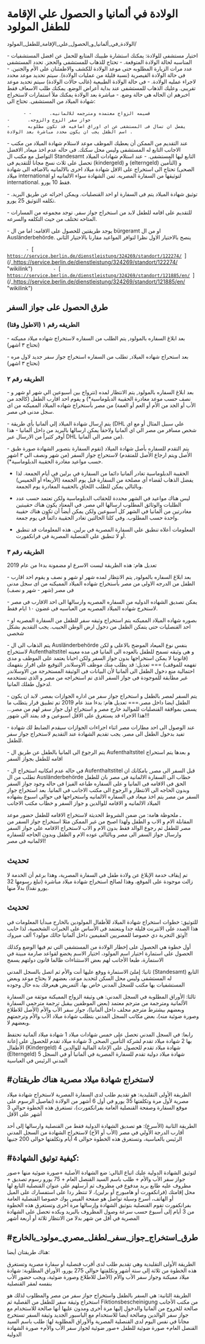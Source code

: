 
# الولادة في ألمانيا و الحصول علي الإقامة للطفل المولود
الولادة_في_ألمانيا_و_الحصول_علي_الإقامة_للطفل_المولود/


\- اختيار مستشفى للولادة: يمكنك استشارة طبيبك المتابع للحمل عن افضل
المستشفيات المناسبه لحالة الولادة المتوقعة. - تحتاج للذهاب للمستشفى
والحجز. تحدد المستشفى عدد مرات الزيارة المطلوبه حتى موعد الولادة للكشف
والاطمئنان على الأم والجنين. - فى حالة الولادة القيصرية (نسبة قليلة من
عمليات الولادة). سيتم تحديد موعد محدد لاجراء عمليه الولادة. - فى حالة
الولادة الطبيعية (غالب حالات الولادة) سيتم تحديد موعد تقريبى. وعليك
الذهاب للمستشفى عند بداية أعراض الوضع. يمكنك طلب الاسعاف فقط اخبرهم ان
الحاله هي حالة وضع. - مباشرة بعد الولادة يمكنك ملأ استمارات لاستخراج
شهادة الميلاد من المستشفى. تحتاج الى:

`      - قسيمه الزواج معتمده ومترجمه للالمانيه.`
`      - جواز سفر الزوج والزوجه.`
`      - يفضل ان تسال فى المستشفى عن اى اوراق اضافيه قد تكون مطلوبه`
`      - اسم الطفل يجب ان يكون محدد مباشرة بعد الولادة.`

\- عند التقديم من الممكن أن يعطيك الموظف موعد لاستلام شهادة الميلاد من
مكتب الاجانب التابع له المستشفى وليس محل سكنك. فى حاله عدم اخذ ميعاد,
الافضل التواصل مع مكتب ال Standesamt التابع ليها المستشفى. - عند استلام
شهادات الميلاد تحصل على ثلاث نسخ مجانا للتقديم فى (kindergeld) و
(elterngeld) و (التأمين الصحى) تحتاج الى استخراج على الاقل شهادة ميلاد
اخرى بالالمانيه بالاضافه الى شهادة ميلاد international لتوثيقها من
السفارة المصريه. ثمن الشهادة سواء الالمانيه او international. فقط 10
يورو.

\- توثيق شهادة الميلاد يتم فى السفارة او احد القنصليات. ويمكن اجرائه عن
طريق البريد. تكلفه التوثيق 25 يورو.

\- للتقديم على اقامه للطفل لابد من استخراج جواز سفر. توجد مجموعه من
المسارات المتاحه تختلف من حيث التكلفه والسرعه.

\- يوجد طريقتين للحصول على الاقامه: اما من ال bürgeramt او من ال
Ausländerbehörde. ينصح بالاختيار الاول نظرا لتوافر المواعيد مقارنا
بالاختيار الثانى

`       - `[` `[`https://service.berlin.de/dienstleistung/324269/standort/122274/`](https://service.berlin.de/dienstleistung/324269/standort/122274/)` `](/_https://service.berlin.de/dienstleistung/324269/standort/122274/ "wikilink")
`       - `[` `[`https://service.berlin.de/dienstleistung/324269/standort/121885/en/`](https://service.berlin.de/dienstleistung/324269/standort/121885/en/)` `](/_https://service.berlin.de/dienstleistung/324269/standort/121885/en/ "wikilink")

طرق الحصول على جواز السفر
-

### الطريقه رقم ١ (الاطول وقتا)

\- بعد ابلاغ السفاره بالمولود, يتم الطلب من السفاره لاستخراج شهاده ميلاد
مميكنه (تحتاج ٣ اشهر)

\- بعد استحراج شهاده الميلاد, تطلب من السفاره استخراج جواز سفر جديد لاول
مره (نحتاج ٣ اشهر)

### الطريقه رقم ٢

\- بعد ابلاغ السفاره بالمولود, يتم الانتظار لمده (تترواح بين أسبوعين الي
شهر او شهر و نصف حسب موعد مغادرة الحقيبة الدبلوماسية\*) و يقوم احد اقارب
الطفل (كالجد من الأب أو الجد من الأم أو العم أو العمة) من مصر بأستخراج
شهاده الميلاد المميكنه من اى سجل مدنى فى مصر.

\- يتم ارسال شهادة الميلاد إلي ألمانيا بأي طريقة (DHL علي سبيل المثال أو
مع اي شخص مسافر من مصر الي اي ألمانيا ولاحقاً يمكن ارسالها بالبريد من
داخل ألمانيا - هذا أوفر كثيراً من الارسال عبر DHL من مصر الي ألمانيا).

\- يتم التقدم للسفاره بأصل شهادة الميلاد (تقوم السفارة بتصوير الشهادة
صورة طبق الأصل ويتم ارجاع الأصل للمتقدم) لاستحراج جواز السفر (من شهر
ونصف الي ٣ اشهر حسب مواعيد مغادرة الحقيبة الدبلوماسية\*).

-   الحقيبة الدبلوماسية تغادر ألمانيا دائما من السفارة في برلين في أيام
    الجمعة. لذا يفضل الذهاب لقضاء أي مصلحة من السفارة قبل يوم الجمعة
    (الأربعاء أو الخميس) وبالتالي يمكن للطلب اللحاق بالحقيبة المغادرة
    يوم الجمعة.

<!-- -->

-   ليس هناك مواعيد في الشهر محددة للحقائب الدبلوماسية ولكن تعتمد حسب
    عدد الطلبات والوثائق المطلوب ارسالها الي مصر. في المعتاد يكون هناك
    حقيبتين مغادرتين من ألمانيا في الشهر كل أسبوعين ولكن يمكن أيضاً أن
    تكون هناك حقيبة واحدة حسب المطلوب. وفي كلتا الحالتين تغادر الحقيبة
    دائماً في يوم جمعة.

<!-- -->

-   المعلومات أعلاه تنطبق علي السفارة المصرية في برلين. هذه المعلومات قد
    تنطبق أو لا تنطبق علي القنصلية المصرية في فرانكفورت.

### الطريقه رقم ٣

تعديل هام: هذه الطريقة ليست الاسرع او مضمونة بدءا من عام 2019

\- بعد ابلاغ السفاره بالمولود, يتم الانتظار لمده شهر او شهر و نصف و يقوم
احد اقارب الطفل من الدرجه الاولى من مصر بأستخراج شهاده الميلاد المميكنه
من اى سجل مدنى فى مصر (شهر - شهر و نصف)

\- يمكن تصديق الشهاده الدوليه من السفاره المصريه وارسالها الى احد
الاقارب فى مصر لاستخرج شهاده الميلاد المصريه من العباسيه فى غضون ١٠ ايام
فقط.

\- بصوره شهاده الميلاد المميكنه يتم استخراج وثيقه سفر للطفل من السفارة
المصريه او احد القنصليات حتى يتمكن الطفل من دخول ارض الوطن الحبيب. يجب
التقديم بشكل شخصى

\- يتم الذهاب الى ال Ausländerbehörde بنفس نوع الميعاد الموضح بالاعلى و
لكن لاستخراج Aufenthaltstitel و هى وثيقه تسمح للطفل بالعوده الى المانيا
فى مده معينه (قانونيا لا يمكن استخراجها بدون جواز السفر ولكن احيانا
يعتمد على الموظف و مدى تفهمه للموقف) === تعديل: قد يطلب منك موظف
الاوسلاندر التوقيع على اقرار بتفهمك احتمالية منع دخول الطفل الى ألمانيا
لأن البيانات فى الوثيقة المستخرجة من الاوسلاندر غير مطابقة للموجودة فى
جواز السفر الذى تم استخراجه من مصر و الذى تستخدمه لدحول طفلك المانيا.

\- يتم السفر لمصر بالطفل و استخراج جواز سفر من اداره الجوازات بمصر. لابد
ان يكون الطفل ايضا داخل مصر.=== تعديل هام: بدءا منذ عام 2019 تم تطبيق
قرار يتطلب ما يسمى بموافقة القنصليات للمواليد خارج مصر و استخراج اول
جواز سفر لهم من مصر... هذا الاجراء قد يستغرق على الاقل اسبوعين و قد يمتد
الى شهور!!!

\- عند الوصول الى احد مطارات مصر اثناء اجراءات الجوازات سيقدم الضابط لك
شهادة تفيد بدخول الطفل الى مصر. يجب تقديم الشهادة عند التقديم لاستخراج
جواز سفر للطفل.

\- يتم الرجوع الى المانيا بالطفل عن طريق ال Aufenthaltstitel و بعدها يتم
استحراج اقامه للطفل بجواز السفر

\- فى حاله عدم امكانيه استخراج ال Aufenthaltstitel قبل السفر الى مصر,
بامكانك ان تطلب من ال Ausländerbehörde خطاب الى السفارة الالمانية فى مصر
بان للطفل الحق فى الاقامه فى المانيا و على السفاره طباعه الفيزا فى حاله
وجود جواز السفر وبدون الحاجه الى الانتظار و الرجوع الى مكتب الاجانب فى
المانيا. بعد استخراج جواز السفر من مصر يتم اخذ ميعاد فى السفاره
الالمانيه واستحراجها فى حوالى اسبوع بشهاده الميلاد الالمانيه و الاقامه
للوالدين و جواز السفر و خطاب مكتب الاجانب

ـ ملحوظة هامة: من ضمن الشروط الحديثة لاستخراج الاقامه للطفل حضور موعد
المقابلة الام و الاب و الطفل ولهذا اصبح من غير الممكن مثلا استخراج جواز
السفر من مصر للطفل ثم رجوع الوالد فقط بدون الام و الاب لاستخراج الاقامه
على جواز السفر وارسال جواز السفر الى مصر وبالتالى عوده الام و الطفل
وبدون الحاجه للسفاره الالمانيه فى مصر!

تحديث
--

تم إيقاف خدمة الإبلاغ عن ولادة طفل في السفارة المصرية، وهذا برغم أن
الخدمة لا زالت موجودة على الموقع، وهذا لصالح استخراج شهادة ميلاد مباشرة
(تبلغ رسومها 32 يورو نقداً) بدلاً منها.

تحديث
--

للتوثيق: خطوات استخراج شهادة الميلاد للأطفال المولودين بالخارج مبدأيا
المعلومات في هذا الصدد على الانترنت قليلة جدا وبتعتمد فى الأساس على
الخبرات الشخصية، لذا حابب أوثق التجربة دي خصوصا للمصريين المقيمين داخل
ألمانيا جالك مولود؟ ألف مبروك!

أول خطوة هي الحصول على إخطار الولادة من المستشفي التي تم فيها الوضع
وكذلك الحصول على استمارة اختيار اسم المولود، اختيار الاسم يخضع لقواعد
صارمة مبينة في الاستمارة، طبعا الأجانب لهم بعض الاستثناءات طالما قانون
دولتهم يسمح

ثانيا: إملئ الاستمارة ووقع عليها أنت والأم ثم اتصل بالسجل المدني
(Standesamt) التابع له المستشفى وليس محل السكن لتحديد موعد، بعضهم لا
يحتاج موعد وبعض المستشفيات بها مكتب للسجل المدني خاص بها، التمريض هيعرفك
بده حال وجوده

ثالثا: الأوراق المطلوبة في السجل المدني: هي وثيقة الزواج المميكنة موثقة
من السفارة الألمانية ومترجمة من مترجم معتمد (بعض الموظفين بيقبل ترجمة
مترجمي السفارة وبعضهم بيشترط مترجم محلف داخل ألمانيا)، جواز سفر الأب
والأم (الأصل للاطلاع وصورة ضوئية منه)، بعض مكاتب السجل المدني بتطلب
شهادة ميلاد الأب والأم وترجمتهم وبعضهم لا.

رابعا: في السجل المدني تحصل على خمس شهادات ميلاد 1 شهادة ميلاد ألمانية
تحتفظ بها 2 شهادة ميلاد تقدم لشركة التأمين الصحي 3 شهادة ميلاد تقدم
للحصول على إعانة الأطفال (Kindergeld) 4 شهادة ميلاد تقدم للحصول على
الإعانة المالية للوالدين (Elterngeld) 5 شهادة ميلاد دولية تقدم للسفارة
المصرية في ألمانيا أو في السجل المدني الرئيس في العباسية

\#لاستخراج شهادة ميلاد مصرية هناك طريقتان
--

الطريقة الأولى التقليدية: هو تقديم طلب لدى السفارة المصرية لاستخراج
شهادة ميلاد مصرية لأول مرة وتكلفتها 35 يورو في أول 6 أشهر من الولادة
(تفاصيل الرسوم على موقع السفارة وصفحة القنصلية العامة بفرانكفورت)،
تستغرق هذه الخطوة حوالى 3 أشهر على الأقل

الطريقة الثانية (الأسرع): هو تصديق الشهادة الدولية فقط من القنصلية
وارسالها إلى أحد أقارب الدرجة الأولي في مصر (الأب أو الأخ) لاستخراج
الشهادة من السجل المدني الرئيس بالعباسية، وتستغرق هذه الخطوة حوالى 4
أيام وتكلفتها حوالى 200 جنيها

\#كيفية توثيق الشهادة:
-

لتوثيق الشهادة الدولية عليك اتباع التالي: ضع الشهادة الأصلية +صورة ضوئية
منها +صور جواز سفر الأب والأم + طلب باسم السيد القنصل العام + 75 يورو
رسوم تصديق + مظروف عليه طابع بريد مدفوع في مظروف ثم أرسلهم على عنوان
القنصلية التابع لها محل إقامتك (فرانكفورت أو هامبورج أو برلين)، لا تنتظر
ردا على استفسارك على الميل أو الهاتف، أسرع وسيلة تواصل هو صفحة الفيس بوك
خصوصا القنصلية العامة بفرانكفورت تقوم القنصلية بتوثيق الشهادة وإرسالها
مرة أخرى وتستغرق هذه الخطوة من 3 أيام إلى أسبوع حسب سرعة وصول المظروف
بالبريد وبكده تحصل على الشهادة المصرية في أقل من شهر بدلا من الانتظار
ثلاثة أو أربعة أشهر

\#طرق_استخراج_جواز_سفر_لطفل_مصري_مولود_بالخارج
--

هناك طريقتان أيضا:

الطريقة الأولى التقليدية وهي تقديم طلب لدى أقرب قنصلية أو سفارة مصرية
وتستغرق هذه الخطوة من ثلاثة إلى ستة أشهر وتكلفتها حوالى 275 يورو،
الأوراق المطلوبة: شهادة ميلاد مميكنة وجواز سفر الأب والأم (الأصل للاطلاع
وصورة ضوئية، ويجب حضور الأب بنفسه لمقر القنصلية

الطريقة الثانية: هي السفر بالطفل واستخراج جواز سفر من مصر والمطلوب لذلك
هو استخراج وثيقة سفر للطفل من القصلية ثم Fiktionsbescheinigung من مكتب
الأجانب صالحة للخروج من ألمانيا والدخول إليها مرة أخرى ومدون عليها أنها
صالحة للاستخدام مع جواز سفر الوالدين وصالحة أيضا للاستخدام مع الباسبور
الجديد وثيقة السفر تستخرج مجانا في نفس اليوم لدى القنصلية المصرية
والأوراق المطلوبة لها: طلب باسم السيد القنصل العام+ صورة ضوئية للطفل
+صور ضوئية لجواز سفر الأب والأم+ صورة الشهادة الدولية